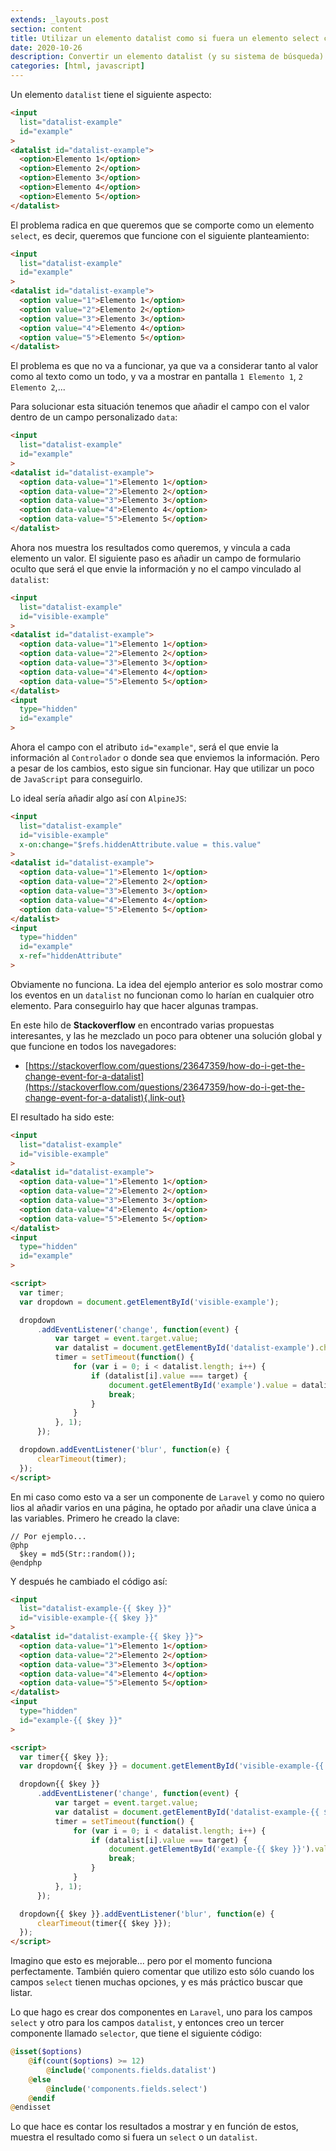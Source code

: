 ```yaml
---
extends: _layouts.post
section: content
title: Utilizar un elemento datalist como si fuera un elemento select con la ayuda de JavaScript
date: 2020-10-26
description: Convertir un elemento datalist (y su sistema de búsqueda) en un elemento select avanzado 
categories: [html, javascript]
---
```


Un elemento `datalist` tiene el siguiente aspecto:

```html
<input
  list="datalist-example"
  id="example"
>
<datalist id="datalist-example">
  <option>Elemento 1</option>
  <option>Elemento 2</option>
  <option>Elemento 3</option>
  <option>Elemento 4</option>
  <option>Elemento 5</option>
</datalist>
```

El problema radica en que queremos que se comporte como un elemento `select`, es decir, queremos que funcione con el siguiente planteamiento:

```html
<input
  list="datalist-example"
  id="example"
>
<datalist id="datalist-example">
  <option value="1">Elemento 1</option>
  <option value="2">Elemento 2</option>
  <option value="3">Elemento 3</option>
  <option value="4">Elemento 4</option>
  <option value="5">Elemento 5</option>
</datalist>
```

El problema es que no va a funcionar, ya que va a considerar tanto al valor como al texto como un todo, y va a mostrar en pantalla `1 Elemento 1`, `2 Elemento 2`,...

Para solucionar esta situación tenemos que añadir el campo con el valor dentro de un campo personalizado `data`:

```html
<input
  list="datalist-example"
  id="example"
>
<datalist id="datalist-example">
  <option data-value="1">Elemento 1</option>
  <option data-value="2">Elemento 2</option>
  <option data-value="3">Elemento 3</option>
  <option data-value="4">Elemento 4</option>
  <option data-value="5">Elemento 5</option>
</datalist>
```

Ahora nos muestra los resultados como queremos, y vincula a cada elemento un valor. El siguiente paso es añadir un campo de formulario oculto que será el que envie la información y no el campo vinculado al `datalist`:

```html
<input
  list="datalist-example"
  id="visible-example"
>
<datalist id="datalist-example">
  <option data-value="1">Elemento 1</option>
  <option data-value="2">Elemento 2</option>
  <option data-value="3">Elemento 3</option>
  <option data-value="4">Elemento 4</option>
  <option data-value="5">Elemento 5</option>
</datalist>
<input
  type="hidden"
  id="example"
>
```

Ahora el campo con el atributo `id="example"`, será el que envie la información al `Controlador` o donde sea que enviemos la información. Pero a pesar de los cambios, esto sigue sin funcionar. Hay que utilizar un poco de `JavaScript` para conseguirlo.

Lo ideal sería añadir algo así con `AlpineJS`:

```html
<input
  list="datalist-example"
  id="visible-example"
  x-on:change="$refs.hiddenAttribute.value = this.value"
>
<datalist id="datalist-example">
  <option data-value="1">Elemento 1</option>
  <option data-value="2">Elemento 2</option>
  <option data-value="3">Elemento 3</option>
  <option data-value="4">Elemento 4</option>
  <option data-value="5">Elemento 5</option>
</datalist>
<input
  type="hidden"
  id="example"
  x-ref="hiddenAttribute"
>
```

Obviamente no funciona. La idea del ejemplo anterior es solo mostrar como los eventos en un `datalist` no funcionan como lo harían en cualquier otro elemento. Para conseguirlo hay que hacer algunas trampas. 

En este hilo de **Stackoverflow** en encontrado varias propuestas interesantes, y las he mezclado un poco para obtener una solución global y que funcione en todos los navegadores:

+ [https://stackoverflow.com/questions/23647359/how-do-i-get-the-change-event-for-a-datalist](https://stackoverflow.com/questions/23647359/how-do-i-get-the-change-event-for-a-datalist){.link-out}

El resultado ha sido este:

```html
<input
  list="datalist-example"
  id="visible-example"
>
<datalist id="datalist-example">
  <option data-value="1">Elemento 1</option>
  <option data-value="2">Elemento 2</option>
  <option data-value="3">Elemento 3</option>
  <option data-value="4">Elemento 4</option>
  <option data-value="5">Elemento 5</option>
</datalist>
<input
  type="hidden"
  id="example"
>

<script>
  var timer;
  var dropdown = document.getElementById('visible-example');

  dropdown
      .addEventListener('change', function(event) {
          var target = event.target.value;
          var datalist = document.getElementById('datalist-example').childNodes;
          timer = setTimeout(function() {
              for (var i = 0; i < datalist.length; i++) {
                  if (datalist[i].value === target) {
                      document.getElementById('example').value = datalist[i].dataset.text;
                      break;
                  }
              }
          }, 1);
      });

  dropdown.addEventListener('blur', function(e) {
      clearTimeout(timer);
  });
</script>
```

En mi caso como esto va a ser un componente de `Laravel` y como no quiero lios al añadir varios en una página, he optado por añadir una clave única a las variables. Primero he creado la clave:

```blade
// Por ejemplo...
@php 
  $key = md5(Str::random());
@endphp
```

Y después he cambiado el código así:

```html
<input
  list="datalist-example-{{ $key }}"
  id="visible-example-{{ $key }}"
>
<datalist id="datalist-example-{{ $key }}">
  <option data-value="1">Elemento 1</option>
  <option data-value="2">Elemento 2</option>
  <option data-value="3">Elemento 3</option>
  <option data-value="4">Elemento 4</option>
  <option data-value="5">Elemento 5</option>
</datalist>
<input
  type="hidden"
  id="example-{{ $key }}"
>

<script>
  var timer{{ $key }};
  var dropdown{{ $key }} = document.getElementById('visible-example-{{ $key }}');

  dropdown{{ $key }}
      .addEventListener('change', function(event) {
          var target = event.target.value;
          var datalist = document.getElementById('datalist-example-{{ $key }}').childNodes;
          timer = setTimeout(function() {
              for (var i = 0; i < datalist.length; i++) {
                  if (datalist[i].value === target) {
                      document.getElementById('example-{{ $key }}').value = datalist[i].dataset.text;
                      break;
                  }
              }
          }, 1);
      });

  dropdown{{ $key }}.addEventListener('blur', function(e) {
      clearTimeout(timer{{ $key }});
  });
</script>
```

Imagino que esto es mejorable... pero por el momento funciona perfectamente. También quiero comentar que utilizo esto sólo cuando los campos `select` tienen muchas opciones, y es más práctico buscar que listar. 

Lo que hago es crear dos componentes en `Laravel`, uno para los campos `select` y otro para los campos `datalist`, y entonces creo un tercer componente llamado `selector`, que tiene el siguiente código:

```php
@isset($options)
    @if(count($options) >= 12)
        @include('components.fields.datalist')
    @else
        @include('components.fields.select')
    @endif
@endisset
```

Lo que hace es contar los resultados a mostrar y en función de estos, muestra el resultado como si fuera un `select` o un `datalist`.
